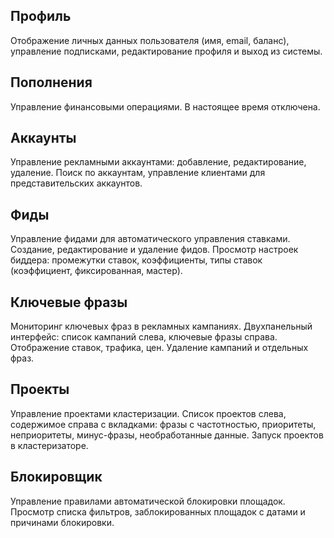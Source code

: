## Профиль
Отображение личных данных пользователя (имя, email, баланс), управление подписками, редактирование профиля и выход из системы.

## Пополнения
Управление финансовыми операциями. В настоящее время отключена.

## Аккаунты
Управление рекламными аккаунтами: добавление, редактирование, удаление. Поиск по аккаунтам, управление клиентами для представительских аккаунтов.

## Фиды
Управление фидами для автоматического управления ставками. Создание, редактирование и удаление фидов. Просмотр настроек биддера: промежутки ставок, коэффициенты, типы ставок (коэффициент, фиксированная, мастер).

## Ключевые фразы
Мониторинг ключевых фраз в рекламных кампаниях. Двухпанельный интерфейс: список кампаний слева, ключевые фразы справа. Отображение ставок, трафика, цен. Удаление кампаний и отдельных фраз.

## Проекты
Управление проектами кластеризации. Список проектов слева, содержимое справа с вкладками: фразы с частотностью, приоритеты, неприоритеты, минус-фразы, необработанные данные. Запуск проектов в кластеризаторе.

## Блокировщик
Управление правилами автоматической блокировки площадок. Просмотр списка фильтров, заблокированных площадок с датами и причинами блокировки.
